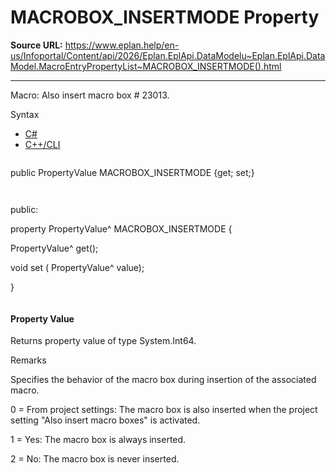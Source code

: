 # MACROBOX_INSERTMODE Property

**Source URL:** https://www.eplan.help/en-us/Infoportal/Content/api/2026/Eplan.EplApi.DataModelu~Eplan.EplApi.DataModel.MacroEntryPropertyList~MACROBOX_INSERTMODE().html

---

Macro: Also insert macro box # 23013.

Syntax

- [C#](#i-syntax-CS)
- [C++/CLI](#i-syntax-CPP2005)

```
```
public PropertyValue MACROBOX_INSERTMODE {get; set;}
```
```

```
```
public:

property PropertyValue^ MACROBOX_INSERTMODE {

   PropertyValue^ get();

   void set (    PropertyValue^ value);

}
```
```

#### Property Value

Returns property value of type System.Int64.

Remarks

Specifies the behavior of the macro box during insertion of the associated macro.

0 = From project settings: The macro box is also inserted when the project setting "Also insert macro boxes" is activated.

1 = Yes: The macro box is always inserted.

2 = No: The macro box is never inserted.
